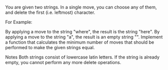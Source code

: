You are given two strings. In a single move, you can choose any of them, and delete the first (i.e. leftmost) character.

For Example:

By applying a move to the string "where", the result is the string "here".
By applying a move to the string "a", the result is an empty string "".
Implement a function that calculates the minimum number of moves that should be performed to make the given strings equal.

Notes
Both strings consist of lowercase latin letters.
If the string is already empty, you cannot perform any more delete operations.
